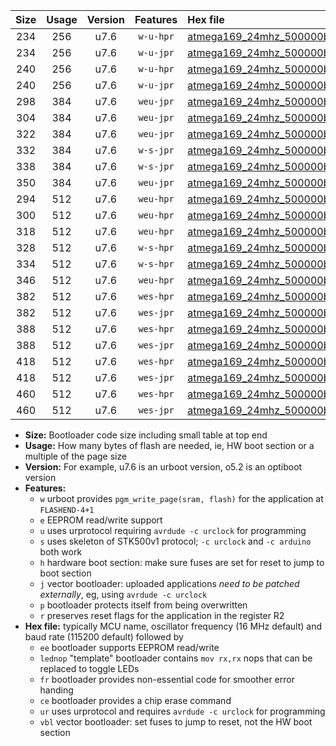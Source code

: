 |Size|Usage|Version|Features|Hex file|
|:-:|:-:|:-:|:-:|:--|
|234|256|u7.6|`w-u-hpr`|[atmega169_24mhz_500000bps_ur.hex](https://raw.githubusercontent.com/stefanrueger/urboot/main/bootloaders/atmega169/fcpu_24mhz/500000_bps/atmega169_24mhz_500000bps_ur.hex)|
|234|256|u7.6|`w-u-jpr`|[atmega169_24mhz_500000bps_ur_vbl.hex](https://raw.githubusercontent.com/stefanrueger/urboot/main/bootloaders/atmega169/fcpu_24mhz/500000_bps/atmega169_24mhz_500000bps_ur_vbl.hex)|
|240|256|u7.6|`w-u-hpr`|[atmega169_24mhz_500000bps_lednop_ur.hex](https://raw.githubusercontent.com/stefanrueger/urboot/main/bootloaders/atmega169/fcpu_24mhz/500000_bps/atmega169_24mhz_500000bps_lednop_ur.hex)|
|240|256|u7.6|`w-u-jpr`|[atmega169_24mhz_500000bps_lednop_ur_vbl.hex](https://raw.githubusercontent.com/stefanrueger/urboot/main/bootloaders/atmega169/fcpu_24mhz/500000_bps/atmega169_24mhz_500000bps_lednop_ur_vbl.hex)|
|298|384|u7.6|`weu-jpr`|[atmega169_24mhz_500000bps_ee_ur_vbl.hex](https://raw.githubusercontent.com/stefanrueger/urboot/main/bootloaders/atmega169/fcpu_24mhz/500000_bps/atmega169_24mhz_500000bps_ee_ur_vbl.hex)|
|304|384|u7.6|`weu-jpr`|[atmega169_24mhz_500000bps_ee_lednop_ur_vbl.hex](https://raw.githubusercontent.com/stefanrueger/urboot/main/bootloaders/atmega169/fcpu_24mhz/500000_bps/atmega169_24mhz_500000bps_ee_lednop_ur_vbl.hex)|
|322|384|u7.6|`weu-jpr`|[atmega169_24mhz_500000bps_ee_lednop_fr_ur_vbl.hex](https://raw.githubusercontent.com/stefanrueger/urboot/main/bootloaders/atmega169/fcpu_24mhz/500000_bps/atmega169_24mhz_500000bps_ee_lednop_fr_ur_vbl.hex)|
|332|384|u7.6|`w-s-jpr`|[atmega169_24mhz_500000bps_vbl.hex](https://raw.githubusercontent.com/stefanrueger/urboot/main/bootloaders/atmega169/fcpu_24mhz/500000_bps/atmega169_24mhz_500000bps_vbl.hex)|
|338|384|u7.6|`w-s-jpr`|[atmega169_24mhz_500000bps_lednop_vbl.hex](https://raw.githubusercontent.com/stefanrueger/urboot/main/bootloaders/atmega169/fcpu_24mhz/500000_bps/atmega169_24mhz_500000bps_lednop_vbl.hex)|
|350|384|u7.6|`weu-jpr`|[atmega169_24mhz_500000bps_ee_lednop_fr_ce_ur_vbl.hex](https://raw.githubusercontent.com/stefanrueger/urboot/main/bootloaders/atmega169/fcpu_24mhz/500000_bps/atmega169_24mhz_500000bps_ee_lednop_fr_ce_ur_vbl.hex)|
|294|512|u7.6|`weu-hpr`|[atmega169_24mhz_500000bps_ee_ur.hex](https://raw.githubusercontent.com/stefanrueger/urboot/main/bootloaders/atmega169/fcpu_24mhz/500000_bps/atmega169_24mhz_500000bps_ee_ur.hex)|
|300|512|u7.6|`weu-hpr`|[atmega169_24mhz_500000bps_ee_lednop_ur.hex](https://raw.githubusercontent.com/stefanrueger/urboot/main/bootloaders/atmega169/fcpu_24mhz/500000_bps/atmega169_24mhz_500000bps_ee_lednop_ur.hex)|
|318|512|u7.6|`weu-hpr`|[atmega169_24mhz_500000bps_ee_lednop_fr_ur.hex](https://raw.githubusercontent.com/stefanrueger/urboot/main/bootloaders/atmega169/fcpu_24mhz/500000_bps/atmega169_24mhz_500000bps_ee_lednop_fr_ur.hex)|
|328|512|u7.6|`w-s-hpr`|[atmega169_24mhz_500000bps.hex](https://raw.githubusercontent.com/stefanrueger/urboot/main/bootloaders/atmega169/fcpu_24mhz/500000_bps/atmega169_24mhz_500000bps.hex)|
|334|512|u7.6|`w-s-hpr`|[atmega169_24mhz_500000bps_lednop.hex](https://raw.githubusercontent.com/stefanrueger/urboot/main/bootloaders/atmega169/fcpu_24mhz/500000_bps/atmega169_24mhz_500000bps_lednop.hex)|
|346|512|u7.6|`weu-hpr`|[atmega169_24mhz_500000bps_ee_lednop_fr_ce_ur.hex](https://raw.githubusercontent.com/stefanrueger/urboot/main/bootloaders/atmega169/fcpu_24mhz/500000_bps/atmega169_24mhz_500000bps_ee_lednop_fr_ce_ur.hex)|
|382|512|u7.6|`wes-hpr`|[atmega169_24mhz_500000bps_ee.hex](https://raw.githubusercontent.com/stefanrueger/urboot/main/bootloaders/atmega169/fcpu_24mhz/500000_bps/atmega169_24mhz_500000bps_ee.hex)|
|382|512|u7.6|`wes-jpr`|[atmega169_24mhz_500000bps_ee_vbl.hex](https://raw.githubusercontent.com/stefanrueger/urboot/main/bootloaders/atmega169/fcpu_24mhz/500000_bps/atmega169_24mhz_500000bps_ee_vbl.hex)|
|388|512|u7.6|`wes-hpr`|[atmega169_24mhz_500000bps_ee_lednop.hex](https://raw.githubusercontent.com/stefanrueger/urboot/main/bootloaders/atmega169/fcpu_24mhz/500000_bps/atmega169_24mhz_500000bps_ee_lednop.hex)|
|388|512|u7.6|`wes-jpr`|[atmega169_24mhz_500000bps_ee_lednop_vbl.hex](https://raw.githubusercontent.com/stefanrueger/urboot/main/bootloaders/atmega169/fcpu_24mhz/500000_bps/atmega169_24mhz_500000bps_ee_lednop_vbl.hex)|
|418|512|u7.6|`wes-hpr`|[atmega169_24mhz_500000bps_ee_lednop_fr.hex](https://raw.githubusercontent.com/stefanrueger/urboot/main/bootloaders/atmega169/fcpu_24mhz/500000_bps/atmega169_24mhz_500000bps_ee_lednop_fr.hex)|
|418|512|u7.6|`wes-jpr`|[atmega169_24mhz_500000bps_ee_lednop_fr_vbl.hex](https://raw.githubusercontent.com/stefanrueger/urboot/main/bootloaders/atmega169/fcpu_24mhz/500000_bps/atmega169_24mhz_500000bps_ee_lednop_fr_vbl.hex)|
|460|512|u7.6|`wes-hpr`|[atmega169_24mhz_500000bps_ee_lednop_fr_ce.hex](https://raw.githubusercontent.com/stefanrueger/urboot/main/bootloaders/atmega169/fcpu_24mhz/500000_bps/atmega169_24mhz_500000bps_ee_lednop_fr_ce.hex)|
|460|512|u7.6|`wes-jpr`|[atmega169_24mhz_500000bps_ee_lednop_fr_ce_vbl.hex](https://raw.githubusercontent.com/stefanrueger/urboot/main/bootloaders/atmega169/fcpu_24mhz/500000_bps/atmega169_24mhz_500000bps_ee_lednop_fr_ce_vbl.hex)|

- **Size:** Bootloader code size including small table at top end
- **Usage:** How many bytes of flash are needed, ie, HW boot section or a multiple of the page size
- **Version:** For example, u7.6 is an urboot version, o5.2 is an optiboot version
- **Features:**
  + `w` urboot provides `pgm_write_page(sram, flash)` for the application at `FLASHEND-4+1`
  + `e` EEPROM read/write support
  + `u` uses urprotocol requiring `avrdude -c urclock` for programming
  + `s` uses skeleton of STK500v1 protocol; `-c urclock` and `-c arduino` both work
  + `h` hardware boot section: make sure fuses are set for reset to jump to boot section
  + `j` vector bootloader: uploaded applications *need to be patched externally*, eg, using `avrdude -c urclock`
  + `p` bootloader protects itself from being overwritten
  + `r` preserves reset flags for the application in the register R2
- **Hex file:** typically MCU name, oscillator frequency (16 MHz default) and baud rate (115200 default) followed by
  + `ee` bootloader supports EEPROM read/write
  + `lednop` "template" bootloader contains `mov rx,rx` nops that can be replaced to toggle LEDs
  + `fr` bootloader provides non-essential code for smoother error handing
  + `ce` bootloader provides a chip erase command
  + `ur` uses urprotocol and requires `avrdude -c urclock` for programming
  + `vbl` vector bootloader: set fuses to jump to reset, not the HW boot section
